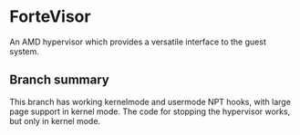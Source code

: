 # ForteVisor
An AMD hypervisor which provides a versatile interface to the guest system.

## Branch summary
This branch has working kernelmode and usermode NPT hooks, with large page support in kernel mode. The code for stopping the hypervisor works, but only in kernel mode.
